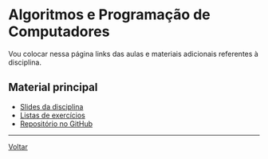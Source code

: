# Algoritmos e Programação de Computadores

Vou colocar nessa página links das aulas e materiais adicionais referentes à disciplina.

## Material principal

* [Slides da disciplina](/./assets/algprog/slides.pdf)
* [Listas de exercícios](/./assets/algprog/exercicios.html)
* [Repositório no GitHub](https://github.com/victor0machado/2021.1-algprog)

---

[Voltar](https://victor0machado.github.io/)
